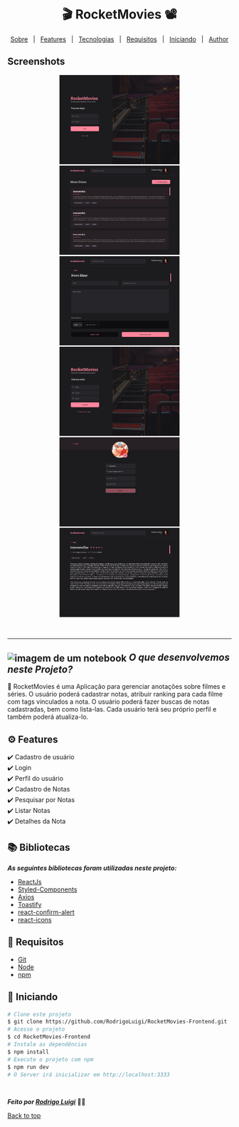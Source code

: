 # <h1 id="top" align="center">🎬 Rocket**Movies** 📽</h1>

<p align="center">
  <a href="#sobre">Sobre</a> &#xa0; | &#xa0; 
  <a href="#gear-features">Features</a> &#xa0; | &#xa0;
  <a href="#books-bibliotecas">Tecnologias</a> &#xa0; | &#xa0;
  <a href="#-requisitos">Requisitos</a> &#xa0; | &#xa0;
  <a href="#checkered_flag-iniciando">Iniciando</a> &#xa0; | &#xa0;
  <a href="https://github.com/RodrigoLuigi" target="_blank">Author</a>
</p>

## Screenshots
<div align="center">
  <img src="./public/assets/signin.png" width="270px" height="200px">
  <img src="./public/assets/home.png" width="270px" height="200px">
  <img src="./public/assets/create-movie.png" width="270px" height="200px">
  <img src="./public/assets/signup.png" width="270px" height="200px">
  <img src="./public/assets/profile.png" width="270px" height="200px">
  <img src="./public/assets/movie-preview.png" width="270px" height="200px">
</div>

 <br><hr>

## <img id="sobre" src="https://imgur.com/VhTBbHg.png" alt="imagem de um notebook" align="center" width="30px"> _**O que desenvolvemos neste Projeto?**_

📌 RocketMovies é uma Aplicação para gerenciar anotações sobre filmes e séries. O usuário poderá cadastrar notas, atribuir ranking para cada filme com tags vinculados a nota. O usuário poderá fazer buscas de notas cadastradas, bem como lista-las. Cada usuário terá seu próprio perfil e também poderá atualiza-lo. 
## :gear: Features ##

:heavy_check_mark:  Cadastro de usuário\
:heavy_check_mark: Login\
:heavy_check_mark: Perfil do usuário\
:heavy_check_mark: Cadastro de Notas\
:heavy_check_mark: Pesquisar por Notas\
:heavy_check_mark: Listar Notas\
:heavy_check_mark: Detalhes da Nota
## :books: Bibliotecas ##

_**As seguintes bibliotecas foram utilizadas neste projeto:**_

- [ReactJs]()
- [Styled-Components]()
- [Axios]()
- [Toastify]()
- [react-confirm-alert]()
- [react-icons]()
## 📝 Requisitos ##

- [Git](https://git-scm.com) 
- [Node](https://nodejs.org/en/)
- [npm](https://www.npmjs.com/)

## :checkered_flag: Iniciando ##

```bash
# Clone este projeto
$ git clone https://github.com/RodrigoLuigi/RocketMovies-Frontend.git
# Acesse o projeto
$ cd RocketMovies-Frontend
# Instale as dependências
$ npm install
# Execute o projeto com npm
$ npm run dev
# O Server irá inicializar em http://localhost:3333
```


&#xa0;

_**Feito por <a href="https://github.com/RodrigoLuigi" target="_blank">Rodrigo Luigi</a>**_  👨‍🚀

<a href="#top">Back to top</a>

